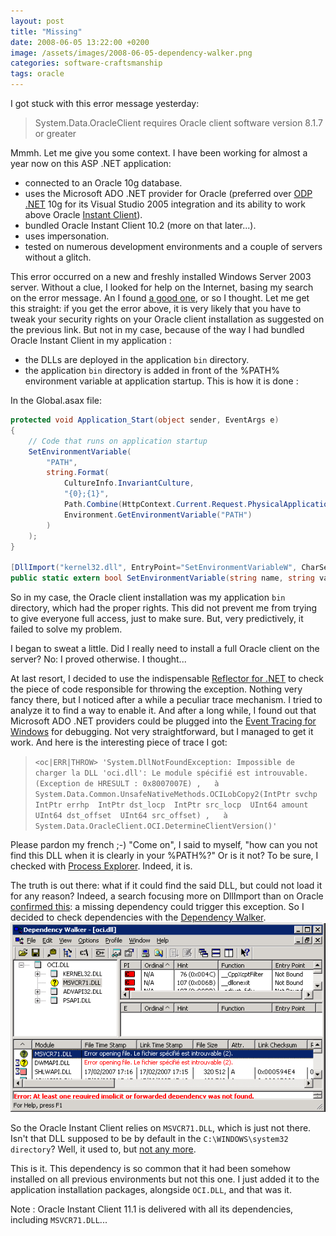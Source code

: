```yaml
---
layout: post
title: "Missing"
date: 2008-06-05 13:22:00 +0200
image: /assets/images/2008-06-05-dependency-walker.png
categories: software-craftsmanship
tags: oracle
---
```


I got stuck with this error message yesterday:
> System.Data.OracleClient requires Oracle client software version 8.1.7 or greater

Mmmh. Let me give you some context. I have been working for almost a year now on this ASP .NET application:
* connected to an Oracle 10g database.
* uses the Microsoft ADO .NET provider for Oracle (preferred over [ODP .NET](http://www.oracle.com/technology/tech/windows/odpnet/index.html) 10g for its Visual Studio 2005 integration and its ability to work above Oracle [Instant Client](http://www.oracle.com/technology/tech/oci/instantclient/index.html)).
* bundled Oracle Instant Client 10.2 (more on that later...).
* uses impersonation.
* tested on numerous development environments and a couple of servers without a glitch.

This error occurred on a new and freshly installed Windows Server 2003 server. Without a clue, I looked for help on the Internet, basing my search on the error message. An I found [a good one](https://docs.microsoft.com/en-us/archive/blogs/fabdulwahab/system-data-oracleclient-requires-oracle-client-software-version-8-1-7-or-greater), or so I thought. Let me get this straight: if you get the error above, it is very likely that you have to tweak your security rights on your Oracle client installation as suggested on the previous link. But not in my case, because of the way I had bundled Oracle Instant Client in my application :
* the DLLs are deployed in the application `bin` directory.
* the application `bin` directory is added in front of the %PATH% environment variable at application startup. This is how it is done :

In the Global.asax file:
```csharp
protected void Application_Start(object sender, EventArgs e)
{
    // Code that runs on application startup
    SetEnvironmentVariable(
        "PATH",
        string.Format(
            CultureInfo.InvariantCulture,
            "{0};{1}",
            Path.Combine(HttpContext.Current.Request.PhysicalApplicationPath, "bin"),
            Environment.GetEnvironmentVariable("PATH")
        )
    );
}

[DllImport("kernel32.dll", EntryPoint="SetEnvironmentVariableW", CharSet=CharSet.Unicode)]
public static extern bool SetEnvironmentVariable(string name, string val);
```
So in my case, the Oracle client installation was my application `bin` directory, which had the proper rights. This did not prevent me from trying to give everyone full access, just to make sure. But, very predictively, it failed to solve my problem.

I began to sweat a little. Did I really need to install a full Oracle client on the server? No: I proved otherwise. I thought...

At last resort, I decided to use the indispensable [Reflector for .NET](http://www.aisto.com/roeder/dotnet/) to check the piece of code responsible for throwing the exception. Nothing very fancy there, but I noticed after a while a peculiar trace mechanism. I tried to analyze it to find a way to enable it. And after a long while, I found out that Microsoft ADO .NET providers could be plugged into the [Event Tracing for Windows](http://msdn.microsoft.com/en-us/library/aa964124.aspx) for debugging. Not very straightforward, but I managed to get it work. And here is the interesting piece of trace I got:
> `<oc|ERR|THROW> 'System.DllNotFoundException: Impossible de charger la DLL 'oci.dll': Le module spécifié est introuvable. (Exception de HRESULT : 0x8007007E) ,   à System.Data.Common.UnsafeNativeMethods.OCILobCopy2(IntPtr svchp  IntPtr errhp  IntPtr dst_locp  IntPtr src_locp  UInt64 amount  UInt64 dst_offset  UInt64 src_offset) ,   à System.Data.OracleClient.OCI.DetermineClientVersion()'`

Please pardon my french ;-) "Come on", I said to myself, "how can you not find this DLL when it is clearly in your %PATH%?" Or is it not? To be sure, I checked with [Process Explorer](http://technet.microsoft.com/en-us/sysinternals/bb896653.aspx). Indeed, it is.

The truth is out there: what if it could find the said DLL, but could not load it for any reason? Indeed, a search focusing more on DllImport than on Oracle [confirmed this](http://forums.asp.net/t/1267713.aspx): a missing dependency could trigger this exception. So I decided to check dependencies with the [Dependency Walker](http://www.dependencywalker.com/).
![Dependency Walker](/assets/images/2008-06-05-dependency-walker.png)

So the Oracle Instant Client relies on `MSVCR71.DLL`, which is just not there. Isn't that DLL supposed to be by default in the `C:\WINDOWS\system32 directory`? Well, it used to, but [not any more](http://support.microsoft.com/kb/326922).

This is it. This dependency is so common that it had been somehow installed on all previous environments but not this one. I just added it to the application installation packages, alongside `OCI.DLL`, and that was it.

Note : Oracle Instant Client 11.1 is delivered with all its dependencies, including `MSVCR71.DLL`...